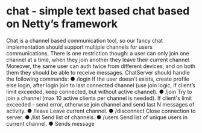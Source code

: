 # chat - simple text based chat based on Netty’s framework
Chat is a channel based communication tool, so our fancy chat implementation should support
multiple channels for users communications. There is one restriction though: a user can only
join one channel at a time, when they join another they leave their current channel. Moreover,
the same user can auth twice from different devices, and on both them they should be able to
receive messages.
ChatServer should handle the following commands:
● /login <name> <password>
If the user doesn’t exists, create profile else login, after login join to last connected
channel (use join logic, if client’s limit exceeded, keep connected, but without active
channel).
● /join <channel>
Try to join a channel (max 10 active clients per channel is needed). If client's limit
exceeded - send error, otherwise join channel and send last N messages of activity. ●
/leave
Leave current channel.
● /disconnect
Close connection to server.
● /list
Send list of channels.
● /users
Send list of unique users in current channel.
● <text message terminated with CR>
Sends message

